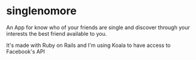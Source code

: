 singlenomore
============

An App for know who of your friends are single and discover through your interests the best friend available to you.

It's made with Ruby on Rails and I'm using Koala to have access to Facebook's API
